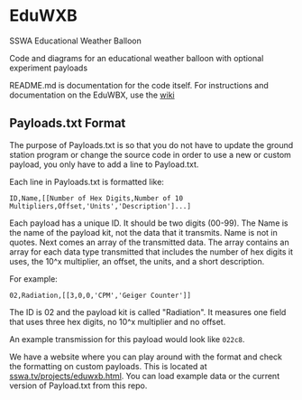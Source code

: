 # EduWXB

SSWA Educational Weather Balloon

Code and diagrams for an educational weather balloon with optional experiment payloads

README.md is documentation for the code itself. For instructions and documentation on the EduWBX, use the [wiki](https://github.com/aidanbxyz/EduWXB/wiki)

## Payloads.txt Format

The purpose of Payloads.txt is so that you do not have to update the ground station program or change the source code in order to use a new or custom payload, you only have to add a line to Payload.txt.

Each line in Payloads.txt is formatted like:

```
ID,Name,[[Number of Hex Digits,Number of 10 Multipliers,Offset,'Units','Description']...]
```

Each payload has a unique ID. It should be two digits (00-99). The Name is the name of the payload kit, not the data that it transmits. Name is not in quotes. Next comes an array of the transmitted data. The array contains an array for each data type transmitted that includes the number of hex digits it uses, the 10^x multiplier, an offset, the units, and a short description.

For example:

```
02,Radiation,[[3,0,0,'CPM','Geiger Counter']]
```

The ID is 02 and the payload kit is called "Radiation". It measures one field that uses three hex digits, no 10^x multiplier and no offset.

An example transmission for this payload would look like `022c8`.

We have a website where you can play around with the format and check the formatting on custom payloads. This is located at [sswa.tv/projects/eduwxb.html](https://sswa.tv/projects/eduwxb.html). You can load example data or the current version of Payload.txt from this repo.
